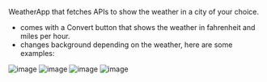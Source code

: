 WeatherApp that fetches APIs to show the weather in a city of your choice. 
- comes with a Convert button that shows the weather in fahrenheit and miles per hour.
- changes background depending on the weather, here are some examples:

![image](https://github.com/Fyshke/WeatherApp/assets/147095784/3dce2830-7270-43e7-9914-e37351b0e51a)
![image](https://github.com/Fyshke/WeatherApp/assets/147095784/727ea463-52cf-4d73-8370-28c7ac47ad25)
![image](https://github.com/Fyshke/WeatherApp/assets/147095784/7ea2817d-e37b-4db9-afbc-a5569377bd30)
![image](https://github.com/Fyshke/WeatherApp/assets/147095784/b3a127b0-3d73-4745-a4b8-da8e329a66e8)



